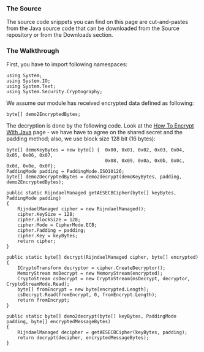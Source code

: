 ### The Source ###
The source code snippets you can find on this page are cut-and-pastes from the Java source code that can be downloaded from the Source repository or from the Downloads section.
### The Walkthrough ###
First, you have to import following namespaces:

```
using System;
using System.IO;
using System.Text;
using System.Security.Cryptography;
```

We assume our module has received encrypted data defined as following:
```
byte[] demo2EncryptedBytes;
```

The decryption is done by the following code. Look at the [How To Encrypt With Java](HowToEncryptWithJava.md) page - we have have to agree on the shared secret and the padding method; also, we use block size 128 bit (16 bytes):

```
byte[] demoKeyBytes = new byte[] {  0x00, 0x01, 0x02, 0x03, 0x04, 0x05, 0x06, 0x07,
                                    0x08, 0x09, 0x0a, 0x0b, 0x0c, 0x0d, 0x0e, 0x0f};
PaddingMode padding = PaddingMode.ISO10126;
byte[] demo2DecryptedBytes = demo2decrypt(demoKeyBytes, padding, demo2EncryptedBytes);
```


```
public static RijndaelManaged getAESECBCipher(byte[] keyBytes, PaddingMode padding)
{
    RijndaelManaged cipher = new RijndaelManaged();
    cipher.KeySize = 128;
    cipher.BlockSize = 128;
    cipher.Mode = CipherMode.ECB;
    cipher.Padding = padding;
    cipher.Key = keyBytes;
    return cipher;
}

public static byte[] decrypt(RijndaelManaged cipher, byte[] encrypted)
{
    ICryptoTransform decryptor = cipher.CreateDecryptor();
    MemoryStream msDecrypt = new MemoryStream(encrypted);
    CryptoStream csDecrypt = new CryptoStream(msDecrypt, decryptor, CryptoStreamMode.Read);
    byte[] fromEncrypt = new byte[encrypted.Length];
    csDecrypt.Read(fromEncrypt, 0, fromEncrypt.Length);
    return fromEncrypt;
}
```

```
public static byte[] demo2decrypt(byte[] keyBytes, PaddingMode padding, byte[] encryptedMessageBytes)
{
    RijndaelManaged decipher = getAESECBCipher(keyBytes, padding);
    return decrypt(decipher, encryptedMessageBytes);
}
```